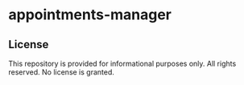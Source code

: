 # appointments-manager

## License
This repository is provided for informational purposes only. All rights reserved. No license is granted.